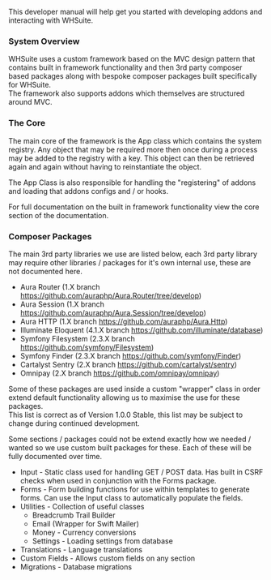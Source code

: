 This developer manual will help get you started with developing addons and interacting with WHSuite.

### System Overview

WHSuite uses a custom framework based on the MVC design pattern that contains built in framework functionality and then 3rd party composer based packages along with bespoke composer packages built specifically for WHSuite.  
The framework also supports addons which themselves are structured around MVC.

### The Core

The main core of the framework is the App class which contains the system registry. Any object that may be required more then once during a process may be added to the registry with a key. This object can then be retrieved again and again without having to reinstantiate the object.

The App Class is also responsible for handling the "registering" of addons and loading that addons configs and / or hooks.

For full documentation on the built in framework functionality view the core section of the documentation.

### Composer Packages

The main 3rd party libraries we use are listed below, each 3rd party library may require other libraries / packages for it's own internal use, these are not documented here.

* Aura Router (1.X branch <https://github.com/auraphp/Aura.Router/tree/develop>)
* Aura Session (1.X branch <https://github.com/auraphp/Aura.Session/tree/develop>)
* Aura HTTP (1.X branch <https://github.com/auraphp/Aura.Http>)
* Illuminate Eloquent (4.1.X branch <https://github.com/illuminate/database>)
* Symfony Filesystem (2.3.X branch <https://github.com/symfony/Filesystem>)
* Symfony Finder (2.3.X branch <https://github.com/symfony/Finder>)
* Cartalyst Sentry (2.X branch <https://github.com/cartalyst/sentry>)
* Omnipay (2.X branch <https://github.com/omnipay/omnipay>)

Some of these packages are used inside a custom "wrapper" class in order extend default functionality allowing us to maximise the use for these packages.  
This list is correct as of Version 1.0.0 Stable, this list may be subject to change during continued development.

Some sections / packages could not be extend exactly how we needed / wanted so we use custom built packages for these. Each of these will be fully documented over time.

* Input - Static class used for handling GET / POST data. Has built in CSRF checks when used in conjunction with the Forms package.
* Forms - Form building functions for use within templates to generate forms. Can use the Input class to automatically populate the fields.
* Utilities - Collection of useful classes 
	* Breadcrumb Trail Builder
	* Email (Wrapper for Swift Mailer)
	* Money - Currency conversions
	* Settings - Loading settings from database
* Translations - Language translations
* Custom Fields - Allows custom fields on any section
* Migrations - Database migrations

